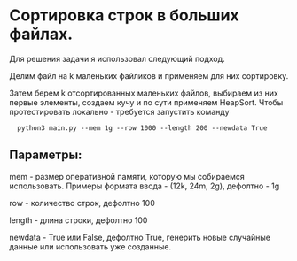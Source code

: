 # Сортировка строк в больших файлах.

Для решения задачи я использовал следующий подход. 

Делим файл на k маленьких файликов и применяем для них сортировку.

Затем берем k отсортированных маленьких файлов, выбираем из них первые элементы, создаем кучу и по сути применяем HeapSort. 
Чтобы протестировать локально - требуется запустить команду 

  ```
    python3 main.py --mem 1g --row 1000 --length 200 --newdata True
  ```

## Параметры:

  mem - размер оперативной памяти, которую мы собираемся использовать. Примеры формата ввода - (12k, 24m, 2g), дефолтно - 1g
  
  row - количество строк, дефолтно 100
  
  length - длина строки, дефолтно 100
  
  newdata - True или False, дефолтно True, генерить новые случайные данные или использовать уже созданные. 
  
  
  
  
  
